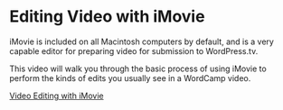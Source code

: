 # Editing Video with iMovie

iMovie is included on all Macintosh computers by default, and is a very capable editor for preparing video for submission to WordPress.tv.

This video will walk you through the basic process of using iMovie to perform the kinds of edits you usually see in a WordCamp video.

[Video Editing with iMovie](https://videopress.com/embed/x2a3RgY2)